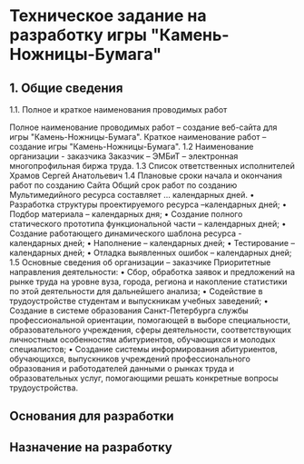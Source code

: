# Техническое задание на разработку игры "Камень-Ножницы-Бумага"

## 1.	Общие сведения
1.1.	Полное и краткое наименования проводимых работ

Полное наименование проводимых работ – создание веб-сайта для игры "Камень-Ножницы-Бумага".
Краткое наименование работ – создание игры "Камень-Ножницы-Бумага".
1.2	Наименование организации - заказчика
Заказчик – ЭМБиТ – электронная многопрофильная биржа труда.
1.3	Список ответственных исполнителей
Храмов Сергей Анатольевич
1.4	Плановые сроки начала и окончания работ по созданию Сайта
Общий срок работ по созданию Мультимедийного ресурса составляет … календарных дней.
•	Разработка структуры проектируемого ресурса –календарных дней;
•	Подбор материала – календарных дня;
•	Создание полного статического прототипа функциональной части – календарных дней;
•	Создание работающего динамического шаблона ресурса - календарных дней;
•	Наполнение – календарных дней;
•	Тестирование – календарных дней;
•	Отладка выявленных ошибок – календарных дней;
1.5	Основные сведения об организации – заказчике
Приоритетные направления деятельности:
•	Сбор, обработка заявок и предложений на рынке труда на уровне вуза, города, региона и накопление статистики по этой деятельности для дальнейшего анализа;
•	Содействие в трудоустройстве студентам и выпускникам учебных заведений;
•	Создание в системе образования Санкт-Петербурга службы профессиональной ориентации, помогающей в выборе специальности, образовательного учреждения, сферы деятельности, соответствующих личностным особенностям абитуриентов, обучающихся и молодых специалистов;
•	Создание системы информирования абитуриентов, обучающихся, выпускников учреждений профессионального образования и работодателей данными о рынках труда и образовательных услуг, помогающими решать конкретные вопросы трудоустройства.


## Основания для разработки 

## Назначение на разработку
